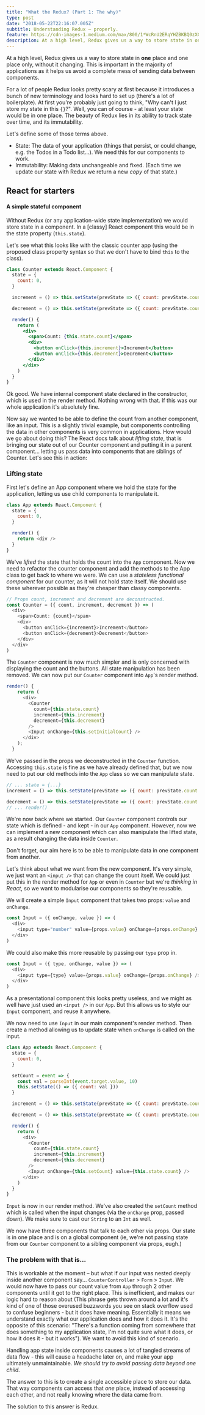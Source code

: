 ```yaml
---
title: "What the Redux? (Part 1: The why)"
type: post
date: "2018-05-22T22:16:07.005Z"
subtitle: Understanding Redux – properly.
feature: https://cdn-images-1.medium.com/max/800/1*WcRnU2ERqYHZBKBQ0zXCvg.png
description: At a high level, Redux gives us a way to store state in one place and one place only, without it changing. This is important in the majority of applications as it helps us avoid a complete mess of sending data between components.
---
```


At a high level, Redux gives us a way to store state in **one** place and one place only, without it changing. This is important in the majority of applications as it helps us avoid a complete mess of sending data between components.

For a lot of people Redux looks pretty scary at first because it introduces a bunch of new terminology and looks hard to set up (there's a lot of boilerplate). At first you're probably just going to think, "Why can't I just store my state in this `{}`?". Well, you can of course - at least your state would be in one place. The beauty of Redux lies in its ability to track state over time, and its immutability.

Let's define some of those terms above.

* State: The data of your application (things that persist, or could change, e.g. the Todos in a Todo list...). We need this for our components to work.
* Immutability: Making data unchangeable and fixed. (Each time we update our state with Redux we return a new _copy_ of that state.)

## React for starters

#### A simple stateful component

Without Redux (or any application-wide state implementation) we would store state in a component. In a [classy] React component this would be in the state property (`this.state`).

Let's see what this looks like with the classic counter app (using the proposed class property syntax so that we don't have to bind `this` to the class).

```jsx
class Counter extends React.Component {
  state = {
    count: 0,
  }

  increment = () => this.setState(prevState => ({ count: prevState.count + 1 }))

  decrement = () => this.setState(prevState => ({ count: prevState.count - 1 }))

  render() {
    return (
      <div>
        <span>Count: {this.state.count}</span>
        <div>
          <button onClick={this.increment}>Increment</button>
          <button onClick={this.decrement}>Decrement</button>
        </div>
      </div>
    )
  }
}
```

Ok good. We have internal component state declared in the constructor, which is used in the render method. Nothing wrong with that. If this was our whole application it's absolutely fine.

Now say we wanted to be able to define the count from another component, like an input. This is a slightly trivial example, but components controlling the data in other components is very common in applications. How would we go about doing this? The React docs talk about _lifting state_, that is bringing our state out of our Counter component and putting it in a parent component... letting us pass data into components that are siblings of Counter. Let's see this in action:

### Lifting state

First let's define an App component where we hold the state for the application, letting us use child components to manipulate it.

```js
class App extends React.Component {
  state = {
    count: 0,
  }

  render() {
    return <div />
  }
}
```

We've _lifted_ the state that holds the count into the `App` component. Now we need to refactor the counter component and add the methods to the App class to get back to where we were. We can use a _stateless functional component_ for our counter, as it will not hold state itself. We should use these wherever possible as they're cheaper than classy components.

```js
// Props count, increment and decrement are deconstructed.
const Counter = ({ count, increment, decrement }) => (
  <div>
    <span>Count: {count}</span>
    <div>
      <button onClick={increment}>Increment</button>
      <button onClick={decrement}>Decrement</button>
    </div>
  </div>
)
```

The `Counter` component is now much simpler and is only concerned with displaying the count and the buttons. All state manipulation has been removed.
We can now put our `Counter` component into `App`'s render method.

```js
render() {
    return (
      <div>
        <Counter
          count={this.state.count}
          increment={this.increment}
          decrement={this.decrement}
        />
        <Input onChange={this.setInitialCount} />
      </div>
    );
  }
```

We've passed in the props we deconstructed in the `Counter` function. Accessing `this.state` is fine as we have already defined that, but we now need to put our old methods into the `App` class so we can manipulate state.

```js
// ... state = {...}
increment = () => this.setState(prevState => ({ count: prevState.count + 1 }))

decrement = () => this.setState(prevState => ({ count: prevState.count - 1 }))
// ... render()
```

We're now back where we started. Our `Counter` component controls our state which is defined - and kept - in our `App` component. However, now we can implement a new component which can also manipulate the lifted state, as a result changing the data inside `Counter`.

Don't forget, our aim here is to be able to manipulate data in one component from another.

Let's think about what we want from the new component. It's very simple, we just want an `<input />` that can change the count itself. We could just put this in the render method for `App` or even in `Counter` but we're _thinking in React_, so we want to modularise our components so they're reusable.

We will create a simple `Input` component that takes two props: `value` and `onChange`.

```js
const Input = ({ onChange, value }) => (
  <div>
    <input type="number" value={props.value} onChange={props.onChange} />
  </div>
)
```

We could also make this more reusable by passing our `type` prop in.

```js
const Input = ({ type, onChange, value }) => (
  <div>
    <input type={type} value={props.value} onChange={props.onChange} />
  </div>
)
```

As a presentational component this looks pretty useless, and we might as well have just used an `<input />` in our `App`. But this allows us to style our `Input` component, and reuse it anywhere.

We now need to use `Input` in our main component's render method. Then create a method allowing us to update state when `onChange` is called on the input.

```js
class App extends React.Component {
  state = {
    count: 0,
  }

  setCount = event => {
    const val = parseInt(event.target.value, 10)
    this.setState(() => ({ count: val }))
  }

  increment = () => this.setState(prevState => ({ count: prevState.count + 1 }))

  decrement = () => this.setState(prevState => ({ count: prevState.count - 1 }))

  render() {
    return (
      <div>
        <Counter
          count={this.state.count}
          increment={this.increment}
          decrement={this.decrement}
        />
        <Input onChange={this.setCount} value={this.state.count} />
      </div>
    )
  }
}
```

`Input` is now in our render method. We've also created the `setCount` method which is called when the input changes (via the `onChange` prop, passed down). We make sure to cast our `String` to an `Int` as well.

We now have three components that talk to each other via props. Our state is in one place and is on a global component (ie, we're not passing state from our `Counter` component to a sibling component via props, eugh.)

### The problem with that is...

This is workable at the moment – but what if our input was nested deeply inside another component say... `CounterController` > `Form` > `Input`. We would now have to pass our count value from `App` through 2 other components until it got to the right place. This is inefficient, and makes our logic hard to reason about (This phrase gets thrown around a lot and it's kind of one of those overused buzzwords you see on stack overflow used to confuse beginners - but it does have meaning. Essentially it means we understand exactly what our application does and how it does it. It's the opposite of this scenario: "There's a function coming from somewhere that does something to my application state, I'm not quite sure what it does, or how it does it - but it works"). We want to avoid this kind of scenario.

Handling app state inside components causes a lot of tangled streams of data flow - this will cause a headache later on, and make your app ultimately unmaintainable. _We should try to avoid passing data beyond one child._

The answer to this is to create a single accessible place to store our data. That way components can access that _one_ place, instead of
accessing each other, and not really knowing where the data came from.

The solution to this answer is Redux.
